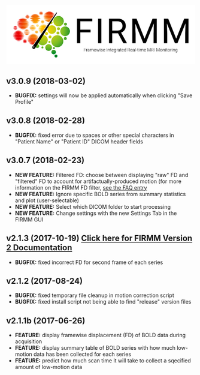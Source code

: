 ![Logo](img/FirmmLogo.png)

## v3.0.9 (2018-03-02)
* **BUGFIX:** settings will now be applied automatically when clicking "Save Profile"

## v3.0.8 (2018-02-28)
* **BUGFIX:** fixed error due to spaces or other special characters in "Patient Name" or "Patient ID" DICOM header fields

## v3.0.7 (2018-02-23)
* **NEW FEATURE:** Filtered FD: choose between displaying "raw" FD and "filtered" FD to account for artifactually-produced motion (for more information on the FIRMM FD filter, [see the FAQ entry](FAQ.md#what-is-the-firmm-fd-filter)
* **NEW FEATURE:** Ignore specific BOLD series from summary statistics and plot (user-selectable)
* **NEW FEATURE:** Select which DICOM folder to start processing
* **NEW FEATURE:** Change settings with the new Settings Tab in the FIRMM GUI

## v2.1.3 (2017-10-19) [Click here for FIRMM Version 2 Documentation](http://firmm.readthedocs.io/en/2.1.3/)
* **BUGFIX:** fixed incorrect FD for second frame of each series

## v2.1.2 (2017-08-24)
* **BUGFIX:** fixed temporary file cleanup in motion correction script
* **BUGFIX:** fixed install script not being able to find "release" version files

## v2.1.1b (2017-06-26)
* **FEATURE:** display framewise displacement (FD) of BOLD data during acquisition
* **FEATURE:** display summary table of BOLD series with how much low-motion data has been collected for each series
* **FEATURE:** predict how much scan time it will take to collect a sqecified amount of low-motion data
